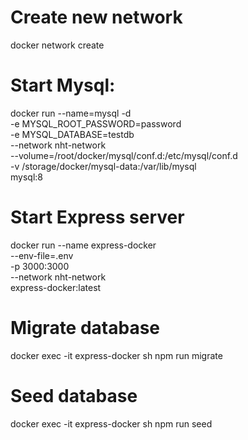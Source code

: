 # Create new network
docker network create 
# Start Mysql: 
docker run --name=mysql -d \
    -e MYSQL_ROOT_PASSWORD=password \
    -e MYSQL_DATABASE=testdb \
    --network nht-network \
    --volume=/root/docker/mysql/conf.d:/etc/mysql/conf.d \
    -v /storage/docker/mysql-data:/var/lib/mysql \
    mysql:8
# Start Express server
docker run --name express-docker \
    --env-file=.env \
    -p 3000:3000 \
    --network nht-network \
    express-docker:latest
# Migrate database
docker exec -it express-docker sh
npm run migrate
# Seed database
docker exec -it express-docker sh
npm run seed